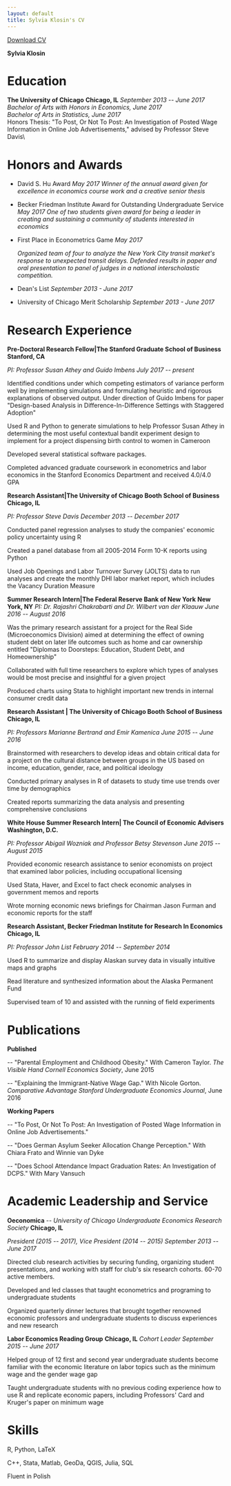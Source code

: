 ```yaml
---
layout: default
title: Sylvia Klosin's CV 
---
```

<a href="#" class="download" title="Download CV as PDF">Download CV</a>     

**Sylvia Klosin**

# Education 
**The University of Chicago**     **Chicago, IL** *September 2013 -- June 2017*
*Bachelor of Arts with Honors in Economics, June 2017*     
*Bachelor of Arts in Statistics, June 2017*\
Honors Thesis: "To Post, Or Not To Post: An Investigation of Posted Wage Information in Online Job Advertisements," advised by Professor Steve Davis\

# Honors and Awards 

-   David S. Hu Award *May 2017*
*Winner of the annual award given for excellence in economics course
    work and a creative senior thesis*

-   Becker Friedman Institute Award for Outstanding Undergraduate
    Service *May 2017*
 *One of two students given award for being a leader in creating and
    sustaining a community of students interested in economics*

-   First Place in Econometrics Game *May 2017*

    *Organized team of four to analyze the New York City transit
    market's response to unexpected transit delays. Defended results in
    paper and oral presentation to panel of judges in a national
    interscholastic competition.*

-   Dean's List *September 2013 - June 2017*

-   University of Chicago Merit Scholarship *September 2013 - June 2017*

# Research Experience 
**Pre-Doctoral Research Fellow\|The Stanford Graduate School of Business**     **Stanford, CA**

  *PI: Professor Susan Athey and Guido Imbens*     *July 2017 -- present*

Identified conditions under which competing estimators of variance
perform well by implementing simulations and formulating heuristic and
rigorous explanations of observed output. Under direction of Guido
Imbens for paper "Design-based Analysis in Difference-In-Difference
Settings with Staggered Adoption"

Used R and Python to generate simulations to help Professor Susan Athey
in determining the most useful contextual bandit experiment design to
implement for a project dispensing birth control to women in Cameroon

Developed several statistical software packages.

Completed advanced graduate coursework in econometrics and labor
economics in the Stanford Economics Department and received 4.0/4.0 GPA

  **Research Assistant\|The University of Chicago Booth School of Business**     **Chicago, IL**

  *PI: Professor Steve Davis*     *December 2013 -- December 2017*

Conducted panel regression analyses to study the companies' economic
policy uncertainty using R

Created a panel database from all 2005-2014 Form 10-K reports using
Python

Used Job Openings and Labor Turnover Survey (JOLTS) data to run analyses
and create the monthly DHI labor market report, which includes the
Vacancy Duration Measure


  **Summer Research Intern\|The Federal Reserve Bank of New York**     **New York, NY**
  *PI: Dr. Rajashri Chakrabarti and Dr. Wilbert van der Klaauw*     *June 2016 -- August 2016*

Was the primary research assistant for a project for the Real Side
(Microeconomics Division) aimed at determining the effect of owning
student debt on later life outcomes such as home and car ownership
entitled "Diplomas to Doorsteps: Education, Student Debt, and
Homeownership"

Collaborated with full time researchers to explore which types of
analyses would be most precise and insightful for a given project

Produced charts using Stata to highlight important new trends in
internal consumer credit data

  **Research Assistant | The University of Chicago Booth School of Business**     **Chicago, IL**
 
  *PI: Professors Marianne Bertrand and Emir Kamenica*     *June 2015 -- June 2016*

Brainstormed with researchers to develop ideas and obtain critical data
for a project on the cultural distance between groups in the US based on
income, education, gender, race, and political ideology

Conducted primary analyses in R of datasets to study time use trends
over time by demographics

Created reports summarizing the data analysis and presenting
comprehensive conclusions

  **White House Summer Research Intern\| The Council of Economic Advisers**     **Washington, D.C.**

  *PI: Professor Abigail Wozniak and Professor Betsy Stevenson*     *June 2015 -- August 2015*

Provided economic research assistance to senior economists on project
that examined labor policies, including occupational licensing

Used Stata, Haver, and Excel to fact check economic analyses in
government memos and reports

Wrote morning economic news briefings for Chairman Jason Furman and
economic reports for the staff

  **Research Assistant, Becker Friedman Institute for Research In Economics**     **Chicago, IL**

  *PI: Professor John List*     *February 2014 -- September 2014*

Used R to summarize and display Alaskan survey data in visually
intuitive maps and graphs

Read literature and synthesized information about the Alaska Permanent
Fund

Supervised team of 10 and assisted with the running of field experiments

# Publications

**Published**

-- "Parental Employment and Childhood Obesity." With Cameron Taylor.
*The Visible Hand Cornell Economics Society*, June 2015

-- "Explaining the Immigrant-Native Wage Gap." With Nicole Gorton.
*Comparative Advantage Stanford Undergraduate Economics Journal*, June
2016

**Working Papers**

-- "To Post, Or Not To Post: An Investigation of Posted Wage Information
in Online Job Advertisements."

-- "Does German Asylum Seeker Allocation Change Perception." With Chiara
Frato and Winnie van Dyke

-- "Does School Attendance Impact Graduation Rates: An Investigation of
DCPS." With Mary Vansuch

# Academic Leadership and Service

  **Oeconomica** -- *University of Chicago Undergraduate Economics Research Society*     **Chicago, IL**
 
  *President (2015 -- 2017), Vice President (2014 -- 2015)*     *September 2013 -- June 2017*

Directed club research activities by securing funding, organizing
student presentations, and working with staff for club's six research
cohorts. 60-70 active members.

Developed and led classes that taught econometrics and programing to
undergraduate students

Organized quarterly dinner lectures that brought together renowned
economic professors and undergraduate students to discuss experiences
and new research

  **Labor Economics Reading Group**     **Chicago, IL**
  *Cohort Leader*     *September 2015 -- June 2017*

Helped group of 12 first and second year undergraduate students become
familiar with the economic literature on labor topics such as the
minimum wage and the gender wage gap

Taught undergraduate students with no previous coding experience how to
use R and replicate economic papers, including Professors' Card and
Kruger's paper on minimum wage

# Skills

R, Python, LaTeX

C++, Stata, Matlab, GeoDa, QGIS, Julia, SQL

Fluent in Polish
